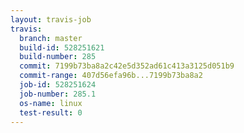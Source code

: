 ```yaml
---
layout: travis-job
travis:
  branch: master
  build-id: 528251621
  build-number: 285
  commit: 7199b73ba8a2c42e5d352ad61c413a3125d051b9
  commit-range: 407d56efa96b...7199b73ba8a2
  job-id: 528251624
  job-number: 285.1
  os-name: linux
  test-result: 0
---
```

